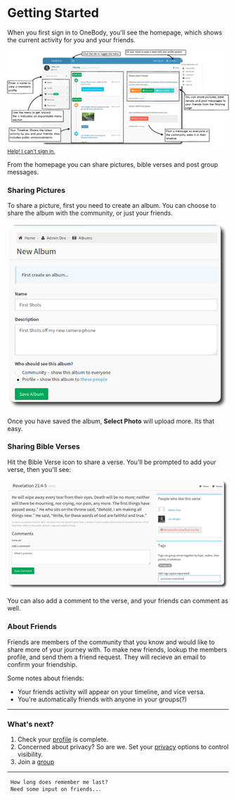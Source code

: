 # Getting Started

When you first sign in to OneBody, you'll see the homepage, which shows the current activity for you and your friends.



![Home Page](../img/getting-started/onebody-homepage.png)
<small> [Help! I can't sign in.](../getting-started/logging_in.html) </small>

From the homepage you can share pictures, bible verses and post group messages.

### Sharing Pictures
To share a picture, first you need to create an album. You can choose to share the album with the community, or just your friends.

![Home Page](../img/getting-started/getting-started-1.png)

Once you have saved the album, **Select Photo** will upload more. Its that easy.

### Sharing Bible Verses
Hit the Bible Verse icon to share a verse. You'll be prompted to add your verse, then you'll see:

![Bible Verse](../img/getting-started/getting-started-3.png)

You can also add a comment to the verse, and your friends can comment as well.

### About Friends
Friends are members of the community that you know and would like to share more of your journey with. To make new friends, lookup the members profile, and send them a friend request. They will recieve an email to confirm your friendship.

Some notes about friends:

* Your friends activity will appear on your timeline, and vice versa.
* You're automatically friends with anyone in your groups(?)


---
### What's next?
1. Check your [profile](../profile/README.html) is complete.
2. Concerned about privacy? So are we. Set your [privacy](../people/README.html#setting-privacy-options) options to control visibility.
3. Join a [group](../groups/README.html)

---

     How long does remember me last?
     Need some input on friends...




